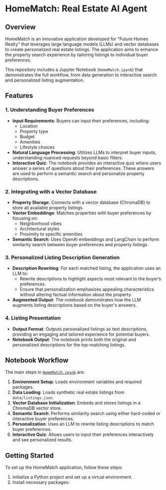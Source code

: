 # HomeMatch: Real Estate AI Agent

## Overview

HomeMatch is an innovative application developed for "Future Homes Realty" that leverages large language models (LLMs) and vector databases to create personalized real estate listings. The application aims to enhance the property search experience by tailoring listings to individual buyer preferences.

This repository includes a Jupyter Notebook (`HomeMatch.ipynb`) that demonstrates the full workflow, from data generation to interactive search and personalized listing augmentation.

## Features

### 1. Understanding Buyer Preferences
- **Input Requirements**: Buyers can input their preferences, including:
  - Location
  - Property type
  - Budget
  - Amenities
  - Lifestyle choices
- **Natural Language Processing**: Utilizes LLMs to interpret buyer inputs, understanding nuanced requests beyond basic filters.
- **Interactive Quiz**: The notebook provides an interactive quiz where users answer a series of questions about their preferences. These answers are used to perform a semantic search and personalize property descriptions.

### 2. Integrating with a Vector Database
- **Property Storage**: Connects with a vector database (ChromaDB) to store all available property listings.
- **Vector Embeddings**: Matches properties with buyer preferences by focusing on:
  - Neighborhood vibes
  - Architectural styles
  - Proximity to specific amenities
- **Semantic Search**: Uses OpenAI embeddings and LangChain to perform similarity search between buyer preferences and property listings.

### 3. Personalized Listing Description Generation
- **Description Rewriting**: For each matched listing, the application uses an LLM to:
  - Rewrite descriptions to highlight aspects most relevant to the buyer’s preferences.
  - Ensure that personalization emphasizes appealing characteristics without altering factual information about the property.
- **Augmented Output**: The notebook demonstrates how the LLM augments listing descriptions based on the buyer's answers.

### 4. Listing Presentation
- **Output Format**: Outputs personalized listings as text descriptions, providing an engaging and tailored experience for potential buyers.
- **Notebook Output**: The notebook prints both the original and personalized descriptions for the top-matching listings.

## Notebook Workflow

The main steps in [`HomeMatch.ipynb`](HomeMatch.ipynb) are:
1. **Environment Setup**: Loads environment variables and required packages.
2. **Data Loading**: Loads synthetic real estate listings from `data/listings.json`.
3. **Vector Database Initialization**: Embeds and stores listings in a ChromaDB vector store.
4. **Semantic Search**: Performs similarity search using either hard-coded or interactive buyer preferences.
5. **Personalization**: Uses an LLM to rewrite listing descriptions to match buyer preferences.
6. **Interactive Quiz**: Allows users to input their preferences interactively and see personalized results.

## Getting Started

To set up the HomeMatch application, follow these steps:

1. Initialize a Python project and set up a virtual environment.
2. Install necessary packages: